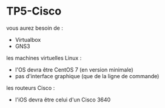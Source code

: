 # TP5-Cisco

vous aurez besoin de :

+ Virtualbox
+ GNS3

les machines virtuelles Linux :

+ l'OS devra être CentOS 7 (en version minimale)
+ pas d'interface graphique (que de la ligne de commande)

les routeurs Cisco :

+ l'iOS devra être celui d'un Cisco 3640
